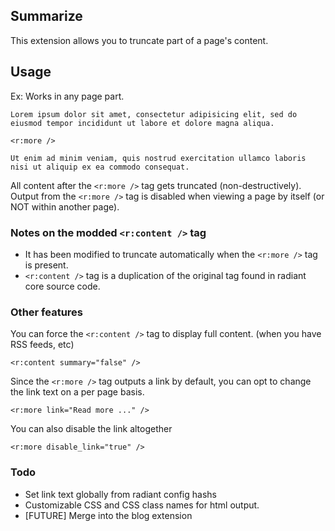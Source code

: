 ## Summarize

This extension allows you to truncate part of a page's content.

## Usage

Ex: Works in any page part.

    Lorem ipsum dolor sit amet, consectetur adipisicing elit, sed do eiusmod tempor incididunt ut labore et dolore magna aliqua. 
    
    <r:more />
    
    Ut enim ad minim veniam, quis nostrud exercitation ullamco laboris nisi ut aliquip ex ea commodo consequat.
    
All content after the `<r:more />` tag gets truncated (non-destructively). Output from the `<r:more />` tag is disabled when viewing a page by itself (or NOT within another page).

### Notes on the modded `<r:content />` tag

* It has been modified to truncate automatically when the `<r:more />` tag is present.
* `<r:content />` tag is a duplication of the original tag found in radiant core source code.

### Other features

You can force the `<r:content />` tag to display full content. (when you have RSS feeds, etc)

    <r:content summary="false" />

Since the `<r:more />` tag outputs a link by default, you can opt to change the link text on a per page basis.

    <r:more link="Read more ..." />

You can also disable the link altogether

    <r:more disable_link="true" />
    

### Todo

* Set link text globally from radiant config hashs
* Customizable CSS and CSS class names for html output.
* [FUTURE] Merge into the blog extension